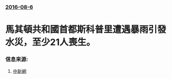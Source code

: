 ### [2016-08-6](/news/2016/08/6/index.md)

##### 
# 馬其頓共和國首都斯科普里遭遇暴雨引發水災，至少21人喪生。 




### 信息来源:

1. [中新網](http://www.chinanews.com/gj/2016/08-08/7964736.shtml)
